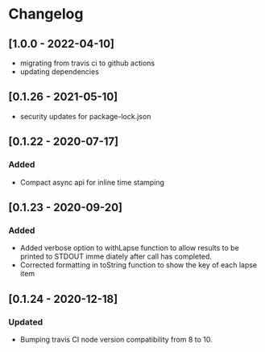 # Changelog

## [1.0.0 - 2022-04-10]

- migrating from travis ci to github actions
- updating dependencies

## [0.1.26 - 2021-05-10]

- security updates for package-lock.json

## [0.1.22 - 2020-07-17]

### Added

- Compact async api for inline time stamping

## [0.1.23 - 2020-09-20]

### Added

- Added verbose option to withLapse function to allow results to be printed to STDOUT imme
diately after call has completed.
- Corrected formatting in toString function to show the key of each lapse item

## [0.1.24 - 2020-12-18]

### Updated

- Bumping travis CI node version compatibility from 8 to 10.